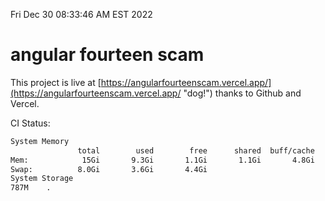 Fri Dec 30 08:33:46 AM EST 2022

# angular fourteen scam


This project is live at [https://angularfourteenscam.vercel.app/](https://angularfourteenscam.vercel.app/ "dog!") thanks to Github and Vercel.

CI Status: 

```bash
System Memory
               total        used        free      shared  buff/cache   available
Mem:            15Gi       9.3Gi       1.1Gi       1.1Gi       4.8Gi       4.5Gi
Swap:          8.0Gi       3.6Gi       4.4Gi
System Storage
787M	.
```
